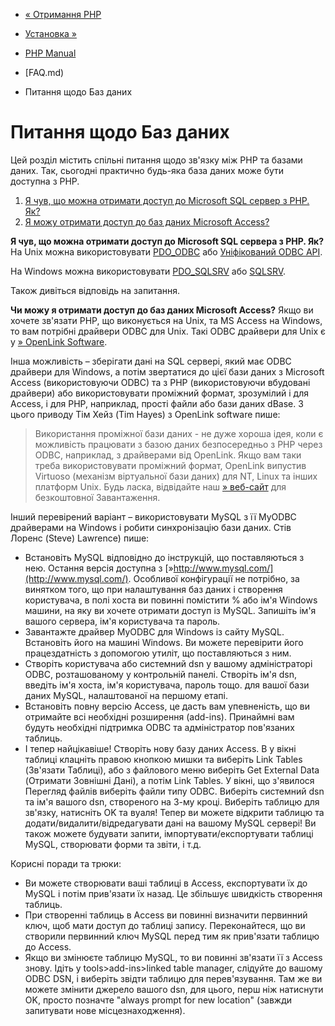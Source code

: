- [« Отримання PHP](faq.obtaining.md)
- [Установка »](faq.installation.md)

- [PHP Manual](index.md)
- [FAQ.md)
- Питання щодо Баз даних

# Питання щодо Баз даних

Цей розділ містить спільні питання щодо зв'язку між PHP та базами даних.
Так, сьогодні практично будь-яка база даних може бути доступна з PHP.

1. [Я чув, що можна отримати доступ до Microsoft SQL сервер з PHP. Як?](#faq.databases.mssql)
2. [Я можу отримати доступ до баз даних Microsoft Access?](#faq.databases.access)

**Я чув, що можна отримати доступ до Microsoft SQL сервера з PHP. Як?**
На Unix можна використовувати [PDO_ODBC](ref.pdo-odbc.md) або
[Уніфікований ODBC API](book.uodbc.md).

На Windows можна використовувати [PDO_SQLSRV](ref.pdo-sqlsrv.md) або
[SQLSRV](book.sqlsrv.md).

Також дивіться відповідь на запитання.



**Чи можу я отримати доступ до баз даних Microsoft Access?**
Якщо ви хочете зв'язати PHP, що виконується на Unix, та MS Access на
Windows, то вам потрібні драйвери ODBC для Unix. Такі ODBC драйвери
для Unix є у [» OpenLink Software](http://www.openlinksw.com/).

Інша можливість – зберігати дані на SQL сервері, який має ODBC
драйвери для Windows, а потім звертатися до цієї бази даних з Microsoft
Access (використовуючи ODBC) та з PHP (використовуючи вбудовані драйвери) або
використовувати проміжний формат, зрозумілий і для Access, і для PHP,
наприклад, прості файли або бази даних dBase. З цього приводу Тім Хейз
(Tim Hayes) з OpenLink software пише:

> Використання проміжної бази даних - не дуже хороша ідея, коли
> є можливість працювати з базою даних безпосередньо з PHP через ODBC,
> наприклад, з драйверами від OpenLink. Якщо вам таки треба використовувати
> проміжний формат, OpenLink випустив Virtuoso (механізм віртуальної
> бази даних) для NT, Linux та інших платформ Unix. Будь ласка,
> відвідайте наш [» веб-сайт](http://www.openlinksw.com/) для безкоштовної
> Завантаження.

Інший перевірений варіант – використовувати MySQL з її MyODBC драйверами
на Windows і робити синхронізацію бази даних. Стів Лоренс (Steve)
Lawrence) пише:

- Встановіть MySQL відповідно до інструкцій, що поставляються з нею. Остання
версія доступна з [»http://www.mysql.com/](http://www.mysql.com/).
Особливої конфігурації не потрібно, за винятком того, що при
налаштування баз даних і створення користувача, в полі хоста ви повинні
помістити % або ім'я Windows машини, на яку ви хочете отримати
доступ із MySQL. Запишіть ім'я вашого сервера, ім'я користувача та
пароль.
- Завантажте драйвер MyODBC для Windows із сайту MySQL. Встановіть його
на машині Windows. Ви можете перевірити його працездатність з
допомогою утиліт, що поставляються з ним.
- Створіть користувача або системний dsn у вашому адміністраторі
ODBC, розташованому у контрольній панелі. Створіть ім'я dsn, введіть
ім'я хоста, ім'я користувача, пароль тощо. для вашої бази даних
MySQL, налаштованої на першому етапі.
- Встановіть повну версію Access, це дасть вам упевненість, що ви
отримайте всі необхідні розширення (add-ins). Принаймні вам будуть
необхідні підтримка ODBC та адміністратор пов'язаних таблиць.
- І тепер найцікавіше! Створіть нову базу даних Access. В
у вікні таблиці клацніть правою кнопкою мишки та виберіть Link Tables
(Зв'язати Таблиці), або з файлового меню виберіть Get External Data
(Отримати Зовнішні Дані), а потім Link Tables. У вікні, що з'явилося
Перегляд файлів виберіть файли типу ODBC. Виберіть системний dsn та
ім'я вашого dsn, створеного на 3-му кроці. Виберіть таблицю для зв'язку,
натисніть OK та вуаля! Тепер ви можете відкрити таблицю та
додати/видалити/відредагувати дані на вашому MySQL сервері! Ви
також можете будувати запити, імпортувати/експортувати таблиці
MySQL, створювати форми та звіти, і т.д.

Корисні поради та трюки:

- Ви можете створювати ваші таблиці в Access, експортувати їх до
MySQL і потім прив'язати їх назад. Це збільшує швидкість створення
таблиць.
- При створенні таблиць в Access ви повинні визначити первинний ключ,
щоб мати доступ до таблиці запису. Переконайтеся, що ви створили
первинний ключ MySQL перед тим як прив'язати таблицю до Access.
- Якщо ви змінюєте таблицю MySQL, то ви повинні зв'язати її з Access
знову. Ідіть у tools\>add-ins\>linked table manager, слідуйте до
вашому ODBC DSN, і виберіть звідти таблицю для перев'язування. Там же ви
можете змінити джерело вашого dsn, для цього, перш ніж натиснути
OK, просто позначте "always prompt for new location" (завжди
запитувати нове місцезнаходження).
